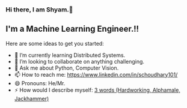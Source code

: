 ### Hi there, I am Shyam.👋

## I'm a Machine Learning Engineer.!!

Here are some ideas to get you started:

- 🌱 I’m currently learning Distributed Systems.
- 👯 I’m looking to collaborate on anything challenging.
- 💬 Ask me about Python, Computer Vision.
- 📫 How to reach me: https://www.linkedin.com/in/schoudhary101/
- 😄 Pronouns: He/Mr.
- ⚡ How would I describe myself: [3 words (Hardworking, Alphamale, Jackhammer)](https://youtu.be/JJzMUqXrQrE?t=21)

